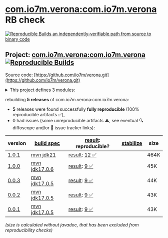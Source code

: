 [com.io7m.verona:com.io7m.verona](https://central.sonatype.com/artifact/com.io7m.verona/com.io7m.verona/versions) RB check
=======

[![Reproducible Builds](https://reproducible-builds.org/images/logos/rb.svg) an independently-verifiable path from source to binary code](https://reproducible-builds.org/)

## Project: [com.io7m.verona:com.io7m.verona](https://central.sonatype.com/artifact/com.io7m.verona/com.io7m.verona/versions) [![Reproducible Builds](https://img.shields.io/endpoint?url=https://raw.githubusercontent.com/jvm-repo-rebuild/reproducible-central/master/content/com/io7m/verona/badge.json)](https://github.com/jvm-repo-rebuild/reproducible-central/blob/master/content/com/io7m/verona/README.md)

Source code: [https://github.com/io7m/verona.git](https://github.com/io7m/verona.git)

<details><summary>This project defines 3 modules:</summary>

* [com.io7m.verona:com.io7m.verona](https://central.sonatype.com/artifact/com.io7m.verona/com.io7m.verona/overview)
* [com.io7m.verona:com.io7m.verona.core](https://central.sonatype.com/artifact/com.io7m.verona/com.io7m.verona.core/overview)
* [com.io7m.verona:com.io7m.verona.tests](https://central.sonatype.com/artifact/com.io7m.verona/com.io7m.verona.tests/overview)
</details>

rebuilding **5 releases** of com.io7m.verona:com.io7m.verona:
- **5** releases were found successfully **fully reproducible** (100% reproducible artifacts :white_check_mark:),
- 0 had issues (some unreproducible artifacts :warning:, see eventual :mag: diffoscope and/or :memo: issue tracker links):

| version | [build spec](/BUILDSPEC.md) | [result](https://reproducible-builds.org/docs/jvm/): reproducible? | [stabilize](https://github.com/google/oss-rebuild/blob/main/cmd/stabilize/README.md) | size |
| -- | --------- | ------ | ------ | -- |
| [1.0.1](https://central.sonatype.com/artifact/com.io7m.verona/com.io7m.verona/1.0.1/pom) | [mvn jdk21](com.io7m.verona-1.0.1.buildspec) | [result](com.io7m.verona-1.0.1.buildinfo): [12 :white_check_mark: ](com.io7m.verona-1.0.1.buildcompare) | | 464K |
| [1.0.0](https://central.sonatype.com/artifact/com.io7m.verona/com.io7m.verona/1.0.0/pom) | [mvn jdk17.0.6](com.io7m.verona-1.0.0.buildspec) | [result](com.io7m.verona-1.0.0.buildinfo): [9 :white_check_mark: ](com.io7m.verona-1.0.0.buildcompare) | | 45K |
| [0.0.3](https://central.sonatype.com/artifact/com.io7m.verona/com.io7m.verona/0.0.3/pom) | [mvn jdk17.0.5](com.io7m.verona-0.0.3.buildspec) | [result](com.io7m.verona-0.0.3.buildinfo): [9 :white_check_mark: ](com.io7m.verona-0.0.3.buildcompare) | | 44K |
| [0.0.2](https://central.sonatype.com/artifact/com.io7m.verona/com.io7m.verona/0.0.2/pom) | [mvn jdk17.0.5](com.io7m.verona-0.0.2.buildspec) | [result](com.io7m.verona-0.0.2.buildinfo): [9 :white_check_mark: ](com.io7m.verona-0.0.2.buildcompare) | | 43K |
| [0.0.1](https://central.sonatype.com/artifact/com.io7m.verona/com.io7m.verona/0.0.1/pom) | [mvn jdk17.0.5](com.io7m.verona-0.0.1.buildspec) | [result](com.io7m.verona-0.0.1.buildinfo): [9 :white_check_mark: ](com.io7m.verona-0.0.1.buildcompare) | | 43K |

<i>(size is calculated without javadoc, that has been excluded from reproducibility checks)</i>
